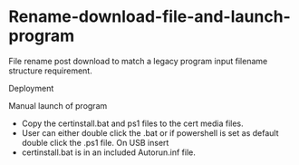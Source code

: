 # Rename-download-file-and-launch-program
File rename post download to match a legacy program input filename structure requirement.

Deployment

Manual launch of program
- Copy the certinstall.bat and ps1 files to the cert media files.
- User can either double click the .bat or if powershell is set as default double click the .ps1 file.
On USB insert
- certinstall.bat is in an included Autorun.inf file.

